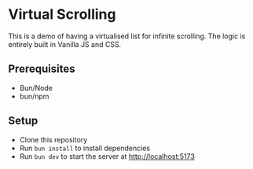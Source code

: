 # Virtual Scrolling

This is a demo of having a virtualised list for infinite scrolling. The logic is entirely built in Vanilla JS and CSS.

## Prerequisites

- Bun/Node
- bun/npm

## Setup

- Clone this repository
- Run `bun install` to install dependencies
- Run `bun dev` to start the server at [http://localhost:5173](http://localhost:5173)
